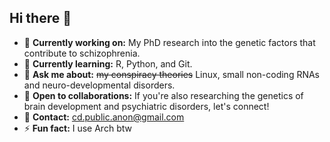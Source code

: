 ## Hi there 👋

<!--
**student-cd/student-cd** is a ✨ _special_ ✨ repository because its `README.md` (this file) appears on your GitHub profile.
-->
- 🔭 **Currently working on:** My PhD research into the genetic factors that contribute to schizophrenia. 
- 🌱 **Currently learning:** R, Python, and Git.
- 💬 **Ask me about:** ~~my conspiracy theories~~ Linux, small non-coding RNAs and neuro-developmental disorders.
- 👯 **Open to collaborations:** If you're also researching the genetics of brain development and psychiatric disorders, let's connect!
- 📧 **Contact:** cd.public.anon@gmail.com
- ⚡ **Fun fact:** I use Arch btw

